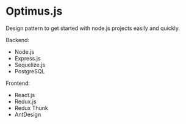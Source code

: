 # Optimus.js
Design pattern to get started with node.js projects easily and quickly.

Backend:
- Node.js
- Express.js
- Sequelize.js
- PostgreSQL

Frontend:
- React.js
- Redux.js
- Redux Thunk
- AntDesign
